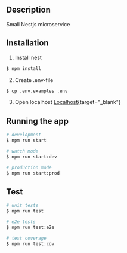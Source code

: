 ## Description

Small Nestjs microservice 

## Installation

1. Install nest
```bash
$ npm install
```

2. Create .env-file
```bash
$ cp .env.examples .env
```

3. Open localhost [Localhost](http://localhost:8000/default){target="\_blank"}


## Running the app

```bash
# development
$ npm run start

# watch mode
$ npm run start:dev

# production mode
$ npm run start:prod
```

## Test

```bash
# unit tests
$ npm run test

# e2e tests
$ npm run test:e2e

# test coverage
$ npm run test:cov
```

